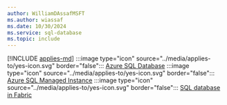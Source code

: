 ```yaml
---
author: WilliamDAssafMSFT
ms.author: wiassaf
ms.date: 10/30/2024
ms.service: sql-database
ms.topic: include
---
```


[!INCLUDE [applies-md](applies-md.md)] :::image type="icon" source="../media/applies-to/yes-icon.svg" border="false"::: [Azure SQL Database](/sql/sql-server/sql-docs-navigation-guide#applies-to) :::image type="icon" source="../media/applies-to/yes-icon.svg" border="false"::: [Azure SQL Managed Instance](/sql/sql-server/sql-docs-navigation-guide#applies-to) :::image type="icon" source="../media/applies-to/yes-icon.svg" border="false"::: [SQL database in Fabric](/sql/sql-server/sql-docs-navigation-guide#applies-to)
